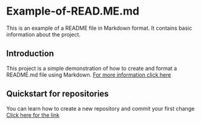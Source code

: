 # Example-of-READ.ME.md
This is an example of a README file in Markdown format. It contains basic information about the project.
## Introduction
This project is a simple demonstration of how to create and format a README.md file using Markdown.
[For more information click here](https://docs.github.com/en/get-started/writing-on-github/getting-started-with-writing-and-formatting-on-github/basic-writing-and-formatting-syntax)
## Quickstart for repositories
You can learn how to create a new repository and commit your first change  
[Click here for the link](https://docs.github.com/en/repositories/creating-and-managing-repositories/quickstart-for-repositories)

